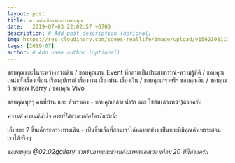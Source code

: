 ```yaml
---
layout: post
title: ความต่อเนื่องของการขอบคุณ
date:   2019-07-03 22:02:57 +0700
description: # Add post description (optional)
img: https://res.cloudinary.com/sdees-reallife/image/upload/v1562198113/line_222869118195.jpg # Add image post (optional)
tags: [2019-07]
author: # Add name author (optional)
---
```

ขอบคุณขยะในระหว่างทางเดิน / ขอบคุณงาน Event ที่กลายเป็นประสบการณ์-ความรู้ที่ดี / ขอบคุณเหน่งทั้งเรื่องเพื่อน เรื่องอุปกรณ์ เรื่องงาน เรื่องบ้าน เรื่องเงิน / ขอบคุณกรุงศรีฯ ขอบคุณอ๊บ / ขอบคุณวิ ขอบคุณ Kerry / ขอบคุณ Vivo

ขอบคุณทุกๆ คนที่บ้าน และ ตัวเราเอง - ขอบคุณกล้วยน้ำว้า และ ไข่ต้ม(ล่วงหน้า)ด้วยครับ

<i class="fa fa-child" style="color:plum"></i>

*ความดี ความมีน้ำใจ การที่ได้ช่วยเหลือใครในวันนี้*:

เก็บขยะ 2 ชิ้นเล็กระหว่างทางเดิน - เป็นชิ้นเล็กที่สอนเราได้หลายอย่าง เป็นขยะที่มีคุณค่าเพราะสอนเราได้จริงๆ

*ขอขอบคุณ @02.02gallery สำหรับภาพและข้างหลังภาพตลอดเวลาเกือบ 20 ปีนี้ด้วยครับ*
